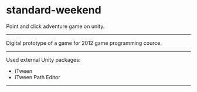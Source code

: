 standard-weekend
================

Point and click adventure game on unity.

***

Digital prototype of a game for 2012 game programming cource.

***

Used external Unity packages:
- iTween
- iTween Path Editor

***